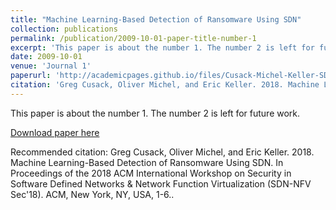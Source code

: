 ```yaml
---
title: "Machine Learning-Based Detection of Ransomware Using SDN"
collection: publications
permalink: /publication/2009-10-01-paper-title-number-1
excerpt: 'This paper is about the number 1. The number 2 is left for future work.'
date: 2009-10-01
venue: 'Journal 1'
paperurl: 'http://academicpages.github.io/files/Cusack-Michel-Keller-SDN-NFV-Workshop-2018.pdf'
citation: 'Greg Cusack, Oliver Michel, and Eric Keller. 2018. Machine Learning-Based Detection of Ransomware Using SDN. In Proceedings of the 2018 ACM International Workshop on Security in Software Defined Networks & Network Function Virtualization (SDN-NFV Sec'18). ACM, New York, NY, USA, 1-6.'
---
```

This paper is about the number 1. The number 2 is left for future work.

[Download paper here](http://academicpages.github.io/files/Cusack-Michel-Keller-SDN-NFV-Workshop-2018.pdf)

Recommended citation: Greg Cusack, Oliver Michel, and Eric Keller. 2018. Machine Learning-Based Detection of Ransomware Using SDN. In Proceedings of the 2018 ACM International Workshop on Security in Software Defined Networks & Network Function Virtualization (SDN-NFV Sec'18). ACM, New York, NY, USA, 1-6..